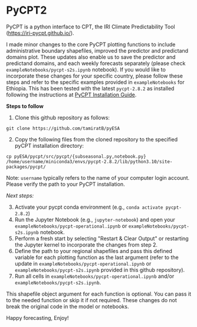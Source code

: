 # PyCPT2

PyCPT is a python interface to CPT, the IRI Climate Predictability Tool (https://iri-pycpt.github.io/).

I made minor changes to the core PyCPT plotting functions to include administrative boundary shapefiles, improved the predictor and predictand domains plot. These updates also enable us to save the predictor and predictand domains, and each weekly forecasts separately (please check `exampleNotebooks/pycpt-s2s.ipynb` notebook). If you would like to incorporate these changes for your specific country, please follow these steps and refer to the specific examples provided in `exampleNotebooks` for Ethiopia. This has been tested with the latest `pycpt-2.8.2` as installed following the instructions at [PyCPT Installation Guide](https://iri-pycpt.github.io/installation/).

**Steps to follow**

1. Clone this github repository as follows:

`git clone https://github.com/tamiratB/pyESA`

2. Copy the following files from the cloned repository to the specified pyCPT installation directory:

`cp pyESA/pycpt/src/pycpt/{subseasonal.py,notebook.py}`   `/home/username/miniconda3/envs/pycpt-2.8.2/lib/python3.10/site-packages/pycpt/`

Note: `username` typically refers to the name of your computer login account. Please verify the path to your PyCPT installation.

*Next steps:*

3. Activate your pycpt conda environment (e.g., `conda activate pycpt-2.8.2`)
4. Run the Jupyter Notebook (e.g., `jupyter-notebook`) and open your `exampleNotebooks/pycpt-operational.ipynb` or `exampleNotebooks/pycpt-s2s.ipynb` notebook.
5. Perform a fresh start by selecting "Restart & Clear Output" or restarting the Jupyter kernel to incorporate the changes from step 2.
4. Define the path to your regional shapefiles and pass this defined variable for each plotting function as the last argument (refer to the update in `exampleNotebooks/pycpt-operational.ipynb` or `exampleNotebooks/pycpt-s2s.ipynb`  provided in this github repository).
5. Run all cells in `exampleNotebooks/pycpt-operational.ipynb` and/or `exampleNotebooks/pycpt-s2s.ipynb`.

This shapefile object argument for each function is optional. You can pass it to the needed function or skip it if not required. These changes do not break the original code in the model or notebooks.

Happy forecasting, Enjoy!
